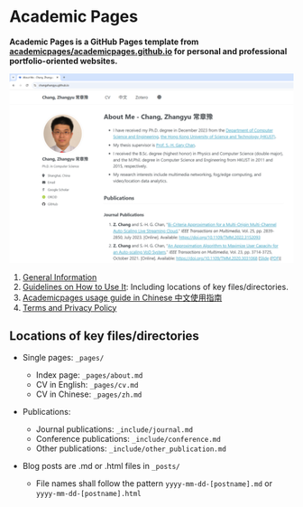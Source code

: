 # Academic Pages

**Academic Pages is a GitHub Pages template from [academicpages/academicpages.github.io](https://github.com/academicpages/academicpages.github.io) for personal and professional portfolio-oriented websites.**

![Academic Pages template example](images/homepage.png "Academic Pages template example")

1. [General Information](https://academicpages.github.io/)
2. [Guidelines on How to Use It](https://academicpages.github.io/markdown/): Including locations of key files/directories.
3. [Academicpages usage guide in Chinese 中文使用指南](https://chunkitlau.github.io/posts/2022/02/academicpages-usage-guide/)
4. [Terms and Privacy Policy](https://academicpages.github.io/terms/)

## Locations of key files/directories

* Single pages: `_pages/`
  * Index page: `_pages/about.md`
  * CV in English: `_pages/cv.md`
  * CV in Chinese: `_pages/zh.md`

* Publications:
  * Journal publications: `_include/journal.md`
  * Conference publications: `_include/conference.md`
  * Other publications: `_include/other_publication.md`

* Blog posts are .md or .html files in `_posts/`
  * File names shall follow the pattern `yyyy-mm-dd-[postname].md` or `yyyy-mm-dd-[postname].html`
